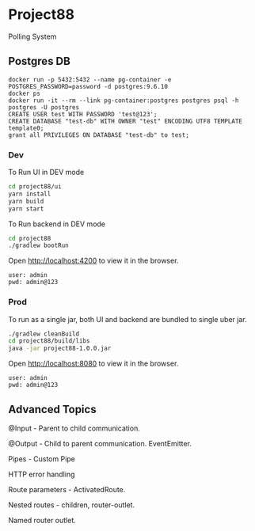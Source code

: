 # Project88

Polling System

## Postgres DB

```
docker run -p 5432:5432 --name pg-container -e POSTGRES_PASSWORD=password -d postgres:9.6.10
docker ps
docker run -it --rm --link pg-container:postgres postgres psql -h postgres -U postgres
CREATE USER test WITH PASSWORD 'test@123';
CREATE DATABASE "test-db" WITH OWNER "test" ENCODING UTF8 TEMPLATE template0;
grant all PRIVILEGES ON DATABASE "test-db" to test;
```

### Dev

To Run UI in DEV mode

```bash
cd project88/ui
yarn install
yarn build
yarn start
```

To Run backend in DEV mode

```bash
cd project88
./gradlew bootRun
```

Open [http://localhost:4200](http://localhost:4200) to view it in the browser.

```
user: admin
pwd: admin@123
```

### Prod
To run as a single jar, both UI and backend are bundled to single uber jar.

```bash
./gradlew cleanBuild
cd project88/build/libs
java -jar project88-1.0.0.jar
```

Open [http://localhost:8080](http://localhost:8080) to view it in the browser.

```
user: admin
pwd: admin@123
```

## Advanced Topics

@Input - Parent to child communication.

@Output - Child to parent communication. EventEmitter.

Pipes - Custom Pipe

HTTP error handling

Route parameters - ActivatedRoute.

Nested routes - children, router-outlet.

Named router outlet.

